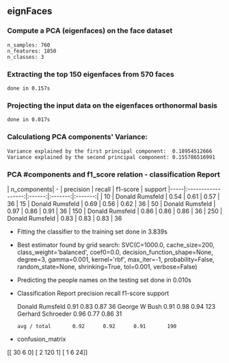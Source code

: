 ## eignFaces

### Compute a PCA (eigenfaces) on the face dataset
    n_samples: 760
    n_features: 1850
    n_classes: 3

### Extracting the top 150 eigenfaces from 570 faces
    done in 0.157s

### Projecting the input data on the eigenfaces orthonormal basis
    done in 0.017s

### Calculationg PCA components' Variance:
    Variance explained by the first principal component:  0.18954512666
    Variance explained by the second principal component: 0.155786516991

### PCA #components and f1_score relation - classification Report
         
| n_components| -  |  precision |  recall |  f1-score | support
|-----|:------------------:|:------:|:-------:|:-------:|
|  10 | Donald Rumsfeld  | 0.54 | 0.61  |  0.57 | 36
| 15  | Donald Rumsfeld  | 0.69 | 0.56  |  0.62 | 36
| 50  | Donald Rumsfeld  | 0.97 |  0.86 |  0.91 | 36
| 150 | Donald Rumsfeld  | 0.86 |  0.86 |  0.86 | 36
| 250 | Donald Rumsfeld  | 0.83 |  0.83 |  0.83 | 36


* Fitting the classifier to the training set
    done in 3.839s

* Best estimator found by grid search:
    SVC(C=1000.0, cache_size=200, class_weight='balanced', coef0=0.0,
    decision_function_shape=None, degree=3, gamma=0.001, kernel='rbf',
    max_iter=-1, probability=False, random_state=None, shrinking=True,
    tol=0.001, verbose=False)


* Predicting the people names on the testing set
done in 0.010s

* Classification Report
                   precision    recall  f1-score   support

  Donald Rumsfeld       0.91      0.83      0.87        36
    George W Bush       0.91      0.98      0.94       123
Gerhard Schroeder       0.96      0.77      0.86        31

      avg / total       0.92      0.92      0.91       190

* confusion_matrix

[[ 30   6   0]
 [  2 120   1]
 [  1   6  24]]
